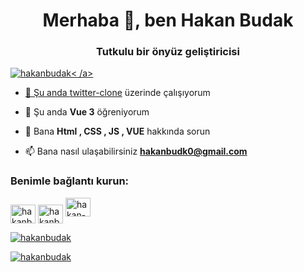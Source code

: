 <h1 align="center">Merhaba 👋, ben Hakan Budak</h1>
<h3 align="center">Tutkulu bir önyüz geliştiricisi</h3>

<p align="left"> <a href="https ://github.com/ryo-ma/github-profile-trophy"><img src="https://github-profile-trophy.vercel.app/?username=hakanbudak" alt="hakanbudak" />< /a> </p>

- 🔭 Şu anda [twitter-clone](https://github.com/hakanbudak/twitter-clone) üzerinde çalışıyorum

- 🌱 Şu anda **Vue 3** öğreniyorum

- 💬 Bana **Html , CSS , JS , VUE** hakkında sorun

- 📫 Bana nasıl ulaşabilirsiniz **hakanbudk0@gmail.com**

<h3 align="left">Benimle bağlantı kurun:</h3>
<p align=" sol">
<a href="https://codepen.io/hakanbudak" target="blank"><img align="center" src="https://raw.githubusercontent.com/rahuldkjain/github-profile-readme-generator /master/src/images/icons/Social/codepen.svg" alt="hakanbudak" height="30" width="40" /></a>
<a href="https://dev.to/hakanbudak " target="blank"><img align="center" src="https://raw.githubusercontent.com/rahuldkjain/github-profile-readme-generator/master/src/images/icons/Social/devto.svg " alt="hakanbudak" height="30" width="40" /></a>
<a href="https://linkedin.com/in/hakan-budak-7ab3071b5/" target="blank"><img hizala ="merkez" src="https://raw.githubusercontent.com/rahuldkjain/github-profile-readme-generator/master/src/images/icons/Social/linked-in-alt.svg" alt="hakan-budak" height="30" width="40" />
</p>

<p> <img align="center" src="https://github-readme-stats.vercel.app/api?username=hakanbudak&show_icons=true&theme=dark&locale=en" alt="hakanbudak" /></ p>

<p><img align="center" src="https://github-readme-streak-stats.herokuapp.com/?user=hakanbudak&theme=dark" alt="hakanbudak" /></p>
